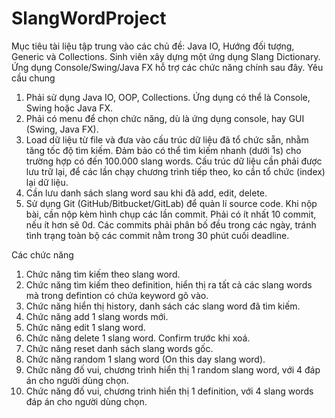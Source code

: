 # SlangWordProject
Mục tiêu tài liệu tập trung vào các chủ đề: Java IO, Hướng đối tượng, Generic và
Collections. Sinh viên xây dựng một ứng dụng Slang Dictionary. Ứng dụng
Console/Swing/Java FX hỗ trợ các chức năng chính sau đây.
Yêu cầu chung
1. Phải sử dụng Java IO, OOP, Collections. Ứng dụng có thể là Console, Swing hoặc
Java FX.
2. Phải có menu để chọn chức năng, dù là ứng dụng console, hay GUI (Swing, Java
FX).
3. Load dữ liệu từ file và đưa vào cấu trúc dữ liệu đã tổ chức sẵn, nhằm tăng tốc độ tìm
kiếm. Đảm bảo có thể tìm kiếm nhanh (dưới 1s) cho trường hợp có đến 100.000 slang
words. Cấu trúc dữ liệu cần phải được lưu trữ lại, để các lần chạy chương trình tiếp theo, ko
cần tổ chức (index) lại dữ liệu.
4. Cần lưu danh sách slang word sau khi đã add, edit, delete.
5. Sử dụng Git (GitHub/Bitbucket/GitLab) để quản lí source code. Khi nộp bài, cần nộp
kèm hình chụp các lần commit. Phải có ít nhất 10 commit, nếu ít hơn sẽ 0d. Các commits
phải phân bố đều trong các ngày, tránh tình trạng toàn bộ các commit nằm trong 30 phút
cuối deadline.

Các chức năng
1. Chức năng tìm kiếm theo slang word.
2. Chức năng tìm kiếm theo definition, hiển thị ra tất cả các slang words mà trong
defintion có chứa keyword gõ vào.
3. Chức năng hiển thị history, danh sách các slang word đã tìm kiếm.
4. Chức năng add 1 slang words mới.
5. Chức năng edit 1 slang word.
6. Chức năng delete 1 slang word. Confirm trước khi xoá.
7. Chức năng reset danh sách slang words gốc.
8. Chức năng random 1 slang word (On this day slang word).
9. Chức năng đố vui, chương trình hiển thị 1 random slang word, với 4 đáp án cho
người dùng chọn.
10. Chức năng đố vui, chương trình hiển thị 1 definition, với 4 slang words đáp án cho
người dùng chọn.
